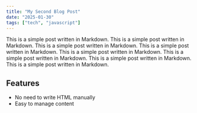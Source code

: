 ```yaml
---
title: "My Second Blog Post"
date: "2025-01-30"
tags: ["tech", "javascript"]
---
```

This is a simple post written in Markdown. This is a simple post written in Markdown. This is a simple post written in Markdown. This is a simple post written in Markdown. This is a simple post written in Markdown. This is a simple post written in Markdown. This is a simple post written in Markdown. This is a simple post written in Markdown. 

## Features
- No need to write HTML manually
- Easy to manage content
